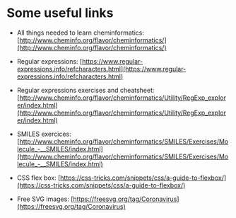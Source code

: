 # Some useful links

- All things needed to learn cheminformatics: [http://www.cheminfo.org/flavor/cheminformatics/](http://www.cheminfo.org/flavor/cheminformatics/)

- Regular expressions: [https://www.regular-expressions.info/refcharacters.html](https://www.regular-expressions.info/refcharacters.html)

- Regular expressions exercises and cheatsheet: [http://www.cheminfo.org/flavor/cheminformatics/Utility/RegExp_explorer/index.html](http://www.cheminfo.org/flavor/cheminformatics/Utility/RegExp_explorer/index.html)

- SMILES exercices: [http://www.cheminfo.org/flavor/cheminformatics/SMILES/Exercises/Molecule_-__SMILES/index.html](http://www.cheminfo.org/flavor/cheminformatics/SMILES/Exercises/Molecule_-__SMILES/index.html)

- CSS flex box: [https://css-tricks.com/snippets/css/a-guide-to-flexbox/](https://css-tricks.com/snippets/css/a-guide-to-flexbox/)

- Free SVG images: [https://freesvg.org/tag/Coronavirus](https://freesvg.org/tag/Coronavirus)